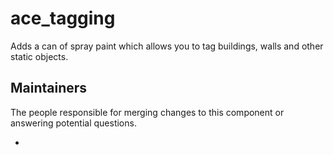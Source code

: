 ace_tagging
===============

Adds a can of spray paint which allows you to tag buildings, walls and other static objects.


## Maintainers

The people responsible for merging changes to this component or answering potential questions.

- []()